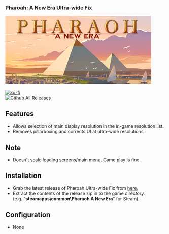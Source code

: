 ### Pharoah: A New Era Ultra-wide Fix

![Game Logo](header.jpg)<br>

[![ko-fi](https://ko-fi.com/img/githubbutton_sm.svg)](https://ko-fi.com/F2F2DI3WA)</br>
[![Github All Releases](https://img.shields.io/github/downloads/p1xel8ted/Pharaoh/total.svg)](https://github.com/p1xel8ted/Pharaoh/releases)

## Features
- Allows selection of main display resolution in the in-game resolution list.
- Removes pillarboxing and corrects UI at ultra-wide resolutions.

## Note
- Doesn't scale loading screens/main menu. Game play is fine.

## Installation
- Grab the latest release of Pharoah Ultra-wide Fix from [here.](https://github.com/p1xel8ted/Pharaoh/releases)
- Extract the contents of the release zip in to the game directory.<br />(e.g. "**steamapps\common\Pharaoh A New Era**" for Steam).

## Configuration
- None
